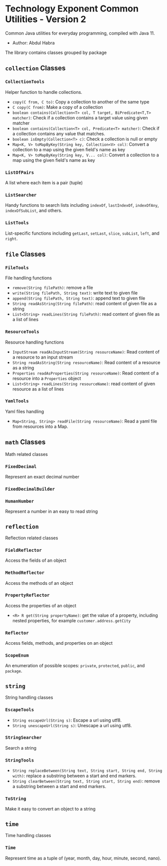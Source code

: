 # Technology Exponent Common Utilities - Version 2


Common Java utilities for everyday programming, compiled with Java 11.
* Author: Abdul Habra

The library contains classes grouped by package

## `collection` Classes

### `CollectionTools`
Helper function to handle collections.

* `copy(C from, C to)`: Copy a collection to another of the same type
* `C copy(C from)`: Make a copy of a collection
* `boolean contains(Collection<T> col, T target, BiPredicate<T,T> matcher)`: Check
  if a collection contains a target value using given matcher
* `boolean contains(Collection<T> col, Predicate<T> matcher)`: Check if a
  collection contains any value that matches.
* `boolean isEmpty(Collection<T> c)`: Check a collection is null or empty
* `Map<K, V> toMapByKey(String key, Collection<V> col)`:  Convert a collection
  to a map using the given field's name as key
* `Map<K, V> toMapByKey(String key, V... col)`: Convert a collection
  to a map using the given field's name as key

### `ListOfPairs`
A list where each item is a pair (tuple)

### `ListSearcher`
Handy functions to search lists including `indexOf`, `lastIndexOf`, `indexOfAny`,
`indexOfSubList`, and others.

### `ListTools`
List-specific functions including `getLast`, `setLast`, `slice`, `subList`,
`left`, and `right`.

## `file` Classes

### `FileTools`
File handling functions

* `remove(String filePath)`: remove a file
* `write(String filePath, String text)`: write text to given file
* `append(String filePath, String text)`: append text to given file
* `String readAsString(String filePath)`: read content of given file as a string
* `List<String> readLines(String filePath)`: read content of given file as a list of lines

### `ResourceTools`
Resource handling functions

* `InputStream readAsInputStream(String resourceName)`: Read content of a resource 
  to an input stream
* `String readAsString(String resourceName)`: Read content of a resource as a string
* `Properties readAsProperties(String resourceName)`: Read content of a resource into
  a `Properties` object
* `List<String> readLines(String resourceName)`: read content of given resource as a list of lines

### `YamlTools`
Yaml files handling

* `Map<String, String> readFile(String resourceName)`: Read a yaml file from resources into a Map.

## `math` Classes
Math related classes

### `FixedDecimal`
Represent an exact decimal number

### `FixedDecimalBuilder`

### `HumanNumber`
Represent a number in an easy to read string

## `reflection`
Reflection related classes

### `FieldReflector`
Access the fields of an object

### `MethodReflector`
Access the methods of an object

### `PropertyReflector`
Access the properties of an object

* `<R> R get(String propertyName)`: get the value of a property, including nested
  properties, for example `customer.address.getCity`

### `Reflector`
Access fields, methods, and properties on an object

### `ScopeEnum`
An enumeration of possible scopes: `private`, `protected`, `public`, and `package`.

## `string`
String handling classes

### `EscapeTools`
* `String escapeUrl(String s)`: Escape a url using utf8.
* `String unescapeUrl(String s)`: Unescape a url using utf8.

### `StringSearcher`
Search a string

### `StringTools`
* `String replaceBetween(String text, String start, String end, String with)`:
  replace a substring between a start and end markers.
* `String clearBetween(String text, String start, String end)`:
  remove a substring between a start and end markers.

### `ToString`
Make it easy to convert an object to a string

## `time`
Time handling classes

### `Time`
Represent time as a tuple of (year, month, day, hour, minute, second, nano).
